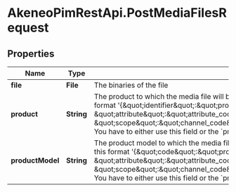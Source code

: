 # AkeneoPimRestApi.PostMediaFilesRequest

## Properties

Name | Type | Description | Notes
------------ | ------------- | ------------- | -------------
**file** | **File** | The binaries of the file | 
**product** | **String** | The product to which the media file will be associated. It is a JSON string that follows this format &#39;{\&quot;identifier\&quot;:\&quot;product_identifier\&quot;, \&quot;attribute\&quot;:\&quot;attribute_code\&quot;, \&quot;scope\&quot;:\&quot;channel_code\&quot;,\&quot;locale\&quot;:\&quot;locale_code\&quot;}&#39;. You have to either use this field or the &#x60;product_model&#x60; field, but not both at the same time. | [optional] 
**productModel** | **String** | The product model to which the media file will be associated. It is a JSON string that follows this format &#39;{\&quot;code\&quot;:\&quot;product_model_code\&quot;, \&quot;attribute\&quot;:\&quot;attribute_code\&quot;, \&quot;scope\&quot;:\&quot;channel_code\&quot;,\&quot;locale\&quot;:\&quot;locale_code\&quot;}&#39;. You have to either use this field or the &#x60;product&#x60; field, but not both at the same time. | [optional] 


